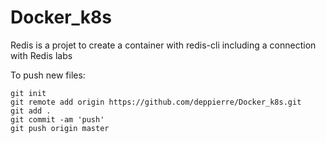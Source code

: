 # Docker_k8s
Redis is a projet to create a container with redis-cli including a connection with Redis labs

To push new files:
```
git init
git remote add origin https://github.com/deppierre/Docker_k8s.git
git add .
git commit -am 'push'
git push origin master
```
